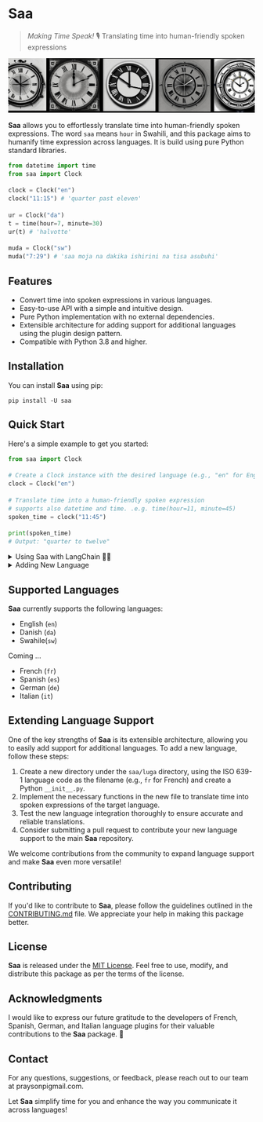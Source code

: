 # Saa
> _Making Time Speak!_ 🎙️
Translating time into human-friendly spoken expressions

![Saa OpenJourny](watch.png)

**Saa** allows you to effortlessly translate time into human-friendly spoken expressions. The word `saa` means `hour` in Swahili, and this package aims to humanify time expression across languages. It is build using pure Python standard libraries.

```python
from datetime import time
from saa import Clock

clock = Clock("en")
clock("11:15") # 'quarter past eleven'

ur = Clock("da")
t = time(hour=7, minute=30)
ur(t) # 'halvotte'

muda = Clock("sw")
muda("7:29") # 'saa moja na dakika ishirini na tisa asubuhi'
```

## Features

- Convert time into spoken expressions in various languages.
- Easy-to-use API with a simple and intuitive design.
- Pure Python implementation with no external dependencies.
- Extensible architecture for adding support for additional languages using the plugin design pattern.
- Compatible with Python 3.8 and higher.

## Installation

You can install **Saa** using pip:

```shell
pip install -U saa
```

## Quick Start

Here's a simple example to get you started:

```python
from saa import Clock

# Create a Clock instance with the desired language (e.g., "en" for English)
clock = Clock("en")

# Translate time into a human-friendly spoken expression
# supports also datetime and time. .e.g. time(hour=11, minute=45)
spoken_time = clock("11:45")

print(spoken_time)
# Output: "quarter to twelve"
```

<details>
  <summary>Using Saa with LangChain 🦜🔗</summary>

```python
from datetime import datetime
from langchain.agents import initialize_agent, Tool
from langchain.agents import AgentType
from langchain.llms import OpenAI
from langchain import SerpAPIWrapper
from saa import Clock

search = SerpAPIWrapper()
clock = Clock("en")

tools = [
    Tool(
        name="Search",
        func=search.run,
        description="useful for when you need to answer questions about current events",
    ),
    Tool(
        name="Saa",
        func=lambda x:  f"It is {clock(datetime.now())}",
        description=("A Current Timer teller. Use this more s about what is current "
                     "time, like 'what time is it?' or 'what is the current clock?'"),
        return_direct=False,
    ),
]

agent = initialize_agent(
    tools,
    OpenAI(temperature=0),
    agent=AgentType.ZERO_SHOT_REACT_DESCRIPTION,
    verbose=True,
)

if __name__ == "__main__":

    user_input = input("Human: ") 
    print(agent.run(user_input))
  ```
Example: 
Prompt: `How many minutes are left before it is a quarter past twelve? Think step by step` 

![image](https://github.com/Proteusiq/saa/assets/14926709/5244c159-5fc3-4ac6-a9fa-829f9cf6ece6)

</details>

<details>
  <summary>Adding New Language</summary>

Using `Kiswahili` as an example as ABC of how to add a new language
 1. Create a folder with  under the `saa/luga` directory, using the ISO 639-1 language code
 ```bash
 mkdir saa/luga/sw && touch saa/luga/sw/__init__.py
 ```

 2. Contents of  `__init__.py` must have the following pattern
 ```python
from dataclasses import dataclass
from saa.core.language import Luga


@dataclass(init=False, eq=False, repr=False, frozen=False)
class LanguageName(Luga):
    ...

class Language(LanguageName):
    pass
 ```

So for `Swahili` the skeleton of `saa/luga/sw/__init__.py` would be:

```python
...

@dataclass(init=False, eq=False, repr=False, frozen=False)
class Swahili(Luga):
    ...

class Language(Swahili):
    pass
...
```

Since we are implementing `Luga`, our tasks now is to implement both the properties (`time`, `number_connector`, `connect_format`) and static methods (`time_logic`, `post_logic`).

In Swahili `class`, time is expressed in terms of hour and then minutes. time_indicator

```python
time = {
    "past": "saa {hour} na dakika {minute} time_indicator",
    "to": "saa {hour} kasoro dakika {minute} time_indicator",
    0: "saa {hour} time_indicator",
    15: "saa {hour} na robo time_indicator",
    45: "saa {hour} kasorobo time_indicator",
    30: "saa {hour} na nusu time_indicator",
}
```

The numbers connector is Swahili is `na`, and the connection format is "{tens_digits @ index 0} {[number_connector] @ index 1} {ones_digits @ index 2}"

```python
number_connector = "na"
connect_format = "{0} {1} {2}"
```

Given the implementations of Numbers converter, will include 11-19 even though we could deduced them as 20-50s. The numbers are as following:
```python
numbers = {
    0: "sifuri",
    1: "moja",
    2: "mbili",
    3: "tatu",
    4: "nne",
    5: "tano",
    6: "sita",
    7: "saba",
    8: "nane",
    9: "tisa",
    10: "kumi",
    11: "kumi na moja",
    12: "kumi na mbili",
    13: "kumi na tatu",
    14: "kumi na nne",
    15: "kumi na tano",
    16: "kumi na sita",
    17: "kumi na saba",
    18: "kumi na nane",
    19: "kumi na tisa",
    20: "ishirini",
    30: "thelathini",
    40: "arobaini",
    50: "hamsini",
}
```

The major task is on time logic. In Swahili, 7 AM is the first hour in the morning, while 7 PM is the first hour in the evenning (jioni). 6 AM is the 12th hour in the morning ( asubuhi), while 6 PM is the 12th hour in the evenning.

```
"""
 0 - 11 asubuhi 
 12 - 15 mchana 
 16 - 19 jioni
 20 - 23 usiku 
"""

day_divisions = {
        0: "asubuhi",
        1: "asubuhi",
        2: "asubuhi",
        3: "asubuhi",
        4: "asubuhi",
        5: "asubuhi",
        6: "asubuhi",
        7: "asubuhi",
        8: "asubuhi",
        9: "asubuhi",
        10: "asubuhi",
        11: "asubuhi",
        12: "mchana",
        13: "mchana",
        14: "mchana",
        15: "mchana",
        16: "jioni",
        17: "jioni",
        18: "jioni",
        19: "jioni",
        20: "usiku",
        21: "usiku",
        22: "usiku",
        23: "usiku",
    }

    @staticmethod
    def post_logic(text: str) -> str:
        return text
```

Time to write tests ...

</details>


## Supported Languages

**Saa** currently supports the following languages:

- English (`en`)
- Danish (`da`)
- Swahile(`sw`)

Coming ...
- French (`fr`)
- Spanish (`es`)
- German (`de`)
- Italian (`it`)

## Extending Language Support

One of the key strengths of **Saa** is its extensible architecture, allowing you to easily add support for additional languages. To add a new language, follow these steps:

1. Create a new directory under the `saa/luga` directory, using the ISO 639-1 language code as the filename (e.g., `fr` for French) and create a Python `__init__.py`.
2. Implement the necessary functions in the new file to translate time into spoken expressions of the target language.
3. Test the new language integration thoroughly to ensure accurate and reliable translations.
4. Consider submitting a pull request to contribute your new language support to the main **Saa** repository.

We welcome contributions from the community to expand language support and make **Saa** even more versatile!

## Contributing

If you'd like to contribute to **Saa**, please follow the guidelines outlined in the [CONTRIBUTING.md](https://github.com/your-username/saa/blob/main/CONTRIBUTING.md) file. We appreciate your help in making this package better.

## License

**Saa** is released under the [MIT License](https://github.com/your-username/saa/blob/main/LICENSE). Feel free to use, modify, and distribute this package as per the terms of the license.

## Acknowledgments

I would like to express our future gratitude to the developers of French, Spanish, German, and Italian language plugins for their valuable contributions to the **Saa** package. 🤣

## Contact

For any questions, suggestions, or feedback, please reach out to our team at praysonpi<at>gmail.com.

Let **Saa** simplify time for you and enhance the way you communicate it across languages!
